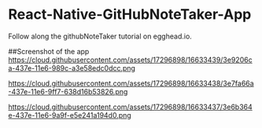 # React-Native-GitHubNoteTaker-App
Follow along the githubNoteTaker tutorial on egghead.io.

##Screenshot of the app
https://cloud.githubusercontent.com/assets/17296898/16633439/3e9206ca-437e-11e6-989c-a3e58edc0dcc.png

https://cloud.githubusercontent.com/assets/17296898/16633438/3e7fa66a-437e-11e6-9ff7-638d16b53826.png

https://cloud.githubusercontent.com/assets/17296898/16633437/3e6b364e-437e-11e6-9a9f-e5e241a194d0.png

